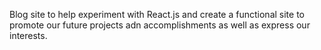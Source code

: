 Blog site to help experiment with React.js and create a functional site to promote our future projects adn accomplishments as well as express our interests.
